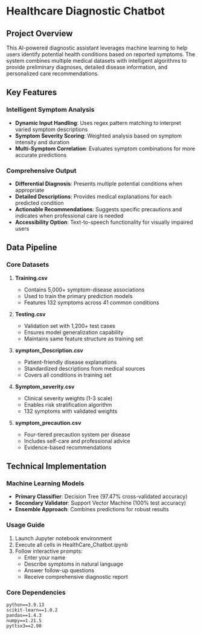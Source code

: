 # Healthcare Diagnostic Chatbot

## Project Overview
This AI-powered diagnostic assistant leverages machine learning to help users identify potential health conditions based on reported symptoms. The system combines multiple medical datasets with intelligent algorithms to provide preliminary diagnoses, detailed disease information, and personalized care recommendations.

## Key Features

### Intelligent Symptom Analysis
- **Dynamic Input Handling**: Uses regex pattern matching to interpret varied symptom descriptions
- **Symptom Severity Scoring**: Weighted analysis based on symptom intensity and duration
- **Multi-Symptom Correlation**: Evaluates symptom combinations for more accurate predictions

### Comprehensive Output
- **Differential Diagnosis**: Presents multiple potential conditions when appropriate
- **Detailed Descriptions**: Provides medical explanations for each predicted condition
- **Actionable Recommendations**: Suggests specific precautions and indicates when professional care is needed
- **Accessibility Option**: Text-to-speech functionality for visually impaired users

## Data Pipeline

### Core Datasets
1. **Training.csv**  
   - Contains 5,000+ symptom-disease associations  
   - Used to train the primary prediction models  
   - Features 132 symptoms across 41 common conditions

2. **Testing.csv**  
   - Validation set with 1,200+ test cases  
   - Ensures model generalization capability  
   - Maintains same feature structure as training set

3. **symptom_Description.csv**  
   - Patient-friendly disease explanations  
   - Standardized descriptions from medical sources  
   - Covers all conditions in training set

4. **Symptom_severity.csv**  
   - Clinical severity weights (1-3 scale)  
   - Enables risk stratification algorithm  
   - 132 symptoms with validated weights

5. **symptom_precaution.csv**  
   - Four-tiered precaution system per disease  
   - Includes self-care and professional advice  
   - Evidence-based recommendations

## Technical Implementation

### Machine Learning Models
- **Primary Classifier**: Decision Tree (97.47% cross-validated accuracy)
- **Secondary Validator**: Support Vector Machine (100% test accuracy)
- **Ensemble Approach**: Combines predictions for robust results

### Usage Guide
1. Launch Jupyter notebook environment
2. Execute all cells in HealthCare_Chatbot.ipynb
3. Follow interactive prompts:
   - Enter your name
   - Describe symptoms in natural language
   - Answer follow-up questions
   - Receive comprehensive diagnostic report

### Core Dependencies
```requirements
python==3.9.13
scikit-learn==1.0.2
pandas==1.4.3
numpy==1.21.5
pyttsx3==2.90
